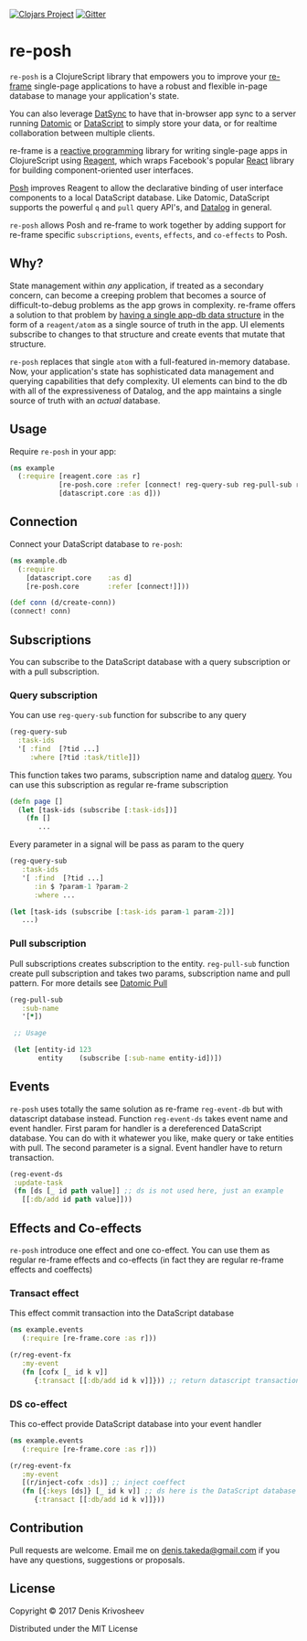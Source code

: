 [![Clojars Project](https://img.shields.io/clojars/v/re-posh.svg)](https://clojars.org/re-posh)
[![Gitter](https://img.shields.io/gitter/room/thunder-project/thunder.svg?style=flat-square)](https://gitter.im/re-posh/Lobby?utm_source=share-link&utm_medium=link&utm_campaign=share-link)

# re-posh

`re-posh` is a ClojureScript library that empowers you to improve your [re-frame](https://github.com/Day8/re-frame) single-page applications to have a robust and flexible in-page database to manage your application's state. 

You can also leverage [DatSync](https://github.com/metasoarous/datsync) to have that in-browser app sync to a server running [Datomic](http://www.datomic.com/) or [DataScript](https://github.com/tonsky/datascript) to simply store your data, or for realtime collaboration between multiple clients.

re-frame is a [reactive programming](https://gist.github.com/staltz/868e7e9bc2a7b8c1f754) library for writing single-page apps in ClojureScript 
 using [Reagent](https://github.com/reagent-project/reagent), which wraps Facebook's popular [React](https://facebook.github.io/react/) library for building component-oriented user interfaces.

[Posh](https://github.com/mpdairy/posh) improves Reagent to allow the declarative binding of user interface components to a local DataScript database. Like Datomic, DataScript supports the powerful `q` and `pull` query API's, and [Datalog](http://www.learndatalogtoday.org/) in general. 

`re-posh` allows Posh and re-frame to work together by adding support for re-frame specific `subscriptions`, `events`, `effects`, and `co-effects` to Posh.

## Why?

State management within *any* application, if treated as a secondary concern, can become a creeping problem that becomes a source of difficult-to-debug problems as the app grows in complexity. re-frame offers a solution to that problem by [having a single app-db data structure](https://github.com/Day8/re-frame/blob/master/docs/ApplicationState.md) in the form of a `reagent/atom` as a single source of truth in the app. UI elements subscribe to changes to that structure and create events that mutate that structure. 
 
 `re-posh` replaces that single `atom` with a full-featured in-memory database. Now, your application's state has sophisticated data management and querying capabilities that defy complexity. UI elements can bind to the db with all of the expressiveness of Datalog, and the app maintains a single source of truth with an *actual* database. 
 
## Usage

Require `re-posh` in your app:
```clojure
(ns example
  (:require [reagent.core :as r]
            [re-posh.core :refer [connect! reg-query-sub reg-pull-sub reg-event-ds]]
            [datascript.core :as d]))
```

## Connection

Connect your DataScript database to `re-posh`:

```clojure
(ns example.db
  (:require
    [datascript.core    :as d]
    [re-posh.core       :refer [connect!]]))

(def conn (d/create-conn))
(connect! conn)
```

## Subscriptions

You can subscribe to the DataScript database with a query subscription or with a pull subscription.

### Query subscription

You can use `reg-query-sub` function for subscribe to any query

```clojure
(reg-query-sub
  :task-ids
  '[ :find  [?tid ...]
     :where [?tid :task/title]])
```

This function takes two params, subscription name and datalog [query](http://docs.datomic.com/query.html#sec-5). You can use this subscription as regular re-frame subscription

```clojure
(defn page []
  (let [task-ids (subscribe [:task-ids])]
    (fn []
       ...
```

Every parameter in a signal will be pass as param to the query

```clojure
(reg-query-sub
   :task-ids
   '[ :find  [?tid ...]
      :in $ ?param-1 ?param-2
      :where ...

(let [task-ids (subscribe [:task-ids param-1 param-2])]
   ...)
```

### Pull subscription

Pull subscriptions creates subscription to the entity. `reg-pull-sub` function create pull subscription and takes two params, subscription name and pull pattern. For more details see [Datomic Pull](http://docs.datomic.com/pull.html)

```clojure
(reg-pull-sub
   :sub-name
   '[*])

 ;; Usage

 (let [entity-id 123
       entity    (subscribe [:sub-name entity-id])])
 ```

 ## Events

`re-posh` uses totally the same solution as re-frame `reg-event-db` but with datascript database instead. Function `reg-event-ds` takes event name and event handler. First param for handler is a dereferenced DataScript database. You can do with it whatewer you like, make query or take entities with pull. The second parameter is a signal. Event handler have to return transaction.

 ```clojure
 (reg-event-ds
  :update-task
  (fn [ds [_ id path value]] ;; ds is not used here, just an example
    [[:db/add id path value]]))
 ```

 ## Effects and Co-effects

`re-posh` introduce one effect and one co-effect. You can use them as regular re-frame effects and co-effects (in fact they are regular re-frame effects and coeffects)


### Transact effect

This effect commit transaction into the DataScript database

```clojure
(ns example.events
   (:require [re-frame.core :as r]))

(r/reg-event-fx
   :my-event
   (fn [cofx [_ id k v]]
      {:transact [[:db/add id k v]]})) ;; return datascript transaction
```

### DS co-effect

This co-effect provide DataScript database into your event handler

```clojure
(ns example.events
   (:require [re-frame.core :as r]))

(r/reg-event-fx
   :my-event
   [(r/inject-cofx :ds)] ;; inject coeffect
   (fn [{:keys [ds]} [_ id k v]] ;; ds here is the DataScript database
      {:transact [[:db/add id k v]]}))
```

## Contribution

Pull requests are welcome. Email me on <denis.takeda@gmail.com> if you have any questions, suggestions or proposals.

 ## License

 Copyright © 2017 Denis Krivosheev

 Distributed under the MIT License

